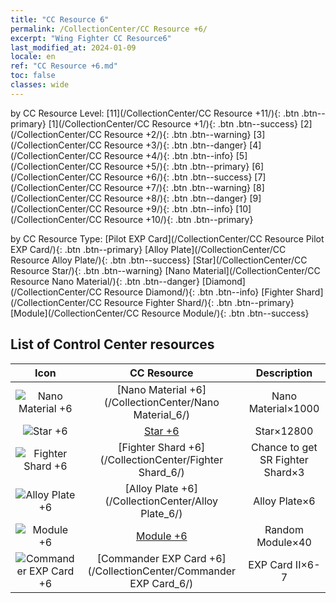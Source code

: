```yaml
---
title: "CC Resource 6"
permalink: /CollectionCenter/CC Resource +6/
excerpt: "Wing Fighter CC Resource6"
last_modified_at: 2024-01-09
locale: en
ref: "CC Resource +6.md"
toc: false
classes: wide
---
```


  by CC Resource Level:  [11](/CollectionCenter/CC Resource +11/){: .btn .btn--primary}   [1](/CollectionCenter/CC Resource +1/){: .btn .btn--success}   [2](/CollectionCenter/CC Resource +2/){: .btn .btn--warning}   [3](/CollectionCenter/CC Resource +3/){: .btn .btn--danger}   [4](/CollectionCenter/CC Resource +4/){: .btn .btn--info}   [5](/CollectionCenter/CC Resource +5/){: .btn .btn--primary}   [6](/CollectionCenter/CC Resource +6/){: .btn .btn--success}   [7](/CollectionCenter/CC Resource +7/){: .btn .btn--warning}   [8](/CollectionCenter/CC Resource +8/){: .btn .btn--danger}   [9](/CollectionCenter/CC Resource +9/){: .btn .btn--info}   [10](/CollectionCenter/CC Resource +10/){: .btn .btn--primary} 

  by CC Resource Type:  [Pilot EXP Card](/CollectionCenter/CC Resource Pilot EXP Card/){: .btn .btn--primary}   [Alloy Plate](/CollectionCenter/CC Resource Alloy Plate/){: .btn .btn--success}   [Star](/CollectionCenter/CC Resource Star/){: .btn .btn--warning}   [Nano Material](/CollectionCenter/CC Resource Nano Material/){: .btn .btn--danger}   [Diamond](/CollectionCenter/CC Resource Diamond/){: .btn .btn--info}   [Fighter Shard](/CollectionCenter/CC Resource Fighter Shard/){: .btn .btn--primary}   [Module](/CollectionCenter/CC Resource Module/){: .btn .btn--success} 

## List of Control Center resources

  |   Icon |      CC Resource        |   Description   |
  |:------:|:---------------:|:---------------:|
  | ![Nano Material +6](/images/cc/CC_Nano_Material_5_p.png) | [Nano Material +6](/CollectionCenter/Nano Material_6/) | Nano Material×1000 |
  | ![Star +6](/images/cc/CC_Star_5_p.png) | [Star +6](/CollectionCenter/Star_6/) | Star×12800 |
  | ![Fighter Shard +6](/images/cc/CC_Fighter_Shard_5_p.png) | [Fighter Shard +6](/CollectionCenter/Fighter Shard_6/) | Chance to get SR Fighter Shard×3 |
  | ![Alloy Plate +6](/images/cc/CC_Alloy_Plate_5_p.png) | [Alloy Plate +6](/CollectionCenter/Alloy Plate_6/) | Alloy Plate×6 |
  | ![Module +6](/images/cc/CC_Module_5_p.png) | [Module +6](/CollectionCenter/Module_6/) | Random Module×40 |
  | ![Commander EXP Card +6](/images/cc/CC_Pilot_EXP_Card_5_p.png) | [Commander EXP Card +6](/CollectionCenter/Commander EXP Card_6/) | EXP Card II×6-7 |
